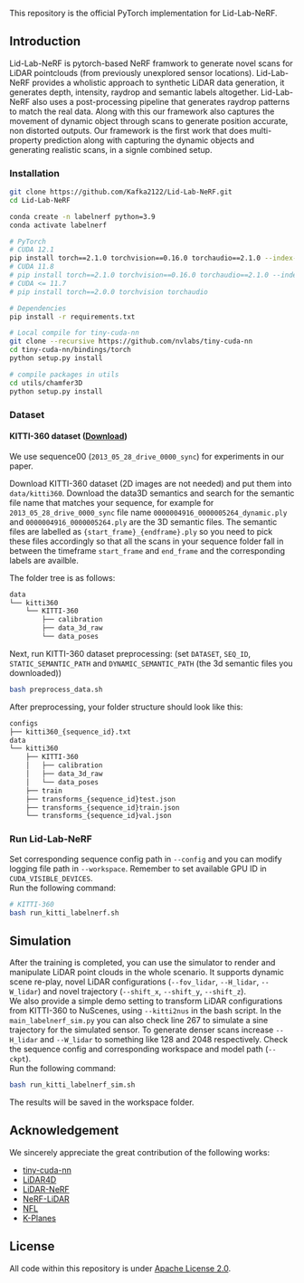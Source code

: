 This repository is the official PyTorch implementation for Lid-Lab-NeRF.

## Introduction  

Lid-Lab-NeRF is pytorch-based NeRF framwork to generate novel scans for LiDAR pointclouds (from previously unexplored sensor locations). Lid-Lab-NeRF provides a wholistic approach to synthetic LiDAR data generation, it generates depth, intensity, raydrop and semantic labels altogether. Lid-Lab-NeRF also uses a post-processing pipeline that generates raydrop patterns to match the real data. Along with this our framework also captures the movement of dynamic object through scans to generate position accurate, non distorted outputs. Our framework is the first work that does multi-property prediction along with capturing the dynamic objects and generating realistic scans, in a signle combined setup. 



### Installation

```bash
git clone https://github.com/Kafka2122/Lid-Lab-NeRF.git
cd Lid-Lab-NeRF

conda create -n labelnerf python=3.9
conda activate labelnerf

# PyTorch
# CUDA 12.1
pip install torch==2.1.0 torchvision==0.16.0 torchaudio==2.1.0 --index-url https://download.pytorch.org/whl/cu121
# CUDA 11.8
# pip install torch==2.1.0 torchvision==0.16.0 torchaudio==2.1.0 --index-url https://download.pytorch.org/whl/cu118
# CUDA <= 11.7
# pip install torch==2.0.0 torchvision torchaudio

# Dependencies
pip install -r requirements.txt

# Local compile for tiny-cuda-nn
git clone --recursive https://github.com/nvlabs/tiny-cuda-nn
cd tiny-cuda-nn/bindings/torch
python setup.py install

# compile packages in utils
cd utils/chamfer3D
python setup.py install
```


### Dataset

#### KITTI-360 dataset ([Download](https://www.cvlibs.net/datasets/kitti-360/download.php))
We use sequence00 (`2013_05_28_drive_0000_sync`) for experiments in our paper.   

Download KITTI-360 dataset (2D images are not needed) and put them into `data/kitti360`. Download the data3D semantics and search for the semantic file name that matches
your sequence, for example for `2013_05_28_drive_0000_sync` file name `0000004916_0000005264_dynamic.ply` and `0000004916_0000005264.ply` are the 3D semantic files. The semantic files are labelled as `{start_frame}_{endframe}.ply` so you need to pick these files accordingly so that all the scans in your sequence folder fall in between the timeframe `start_frame` and `end_frame` and the corresponding labels are availble.  

The folder tree is as follows:  

```bash
data
└── kitti360
    └── KITTI-360
        ├── calibration
        ├── data_3d_raw
        └── data_poses
```

Next, run KITTI-360 dataset preprocessing: (set `DATASET`, `SEQ_ID`, `STATIC_SEMANTIC_PATH` and `DYNAMIC_SEMANTIC_PATH` (the 3d semantic files you downloaded))  

```bash
bash preprocess_data.sh
```

After preprocessing, your folder structure should look like this:  

```bash
configs
├── kitti360_{sequence_id}.txt
data
└── kitti360
    ├── KITTI-360
    │   ├── calibration
    │   ├── data_3d_raw
    │   └── data_poses
    ├── train
    ├── transforms_{sequence_id}test.json
    ├── transforms_{sequence_id}train.json
    └── transforms_{sequence_id}val.json
```

### Run Lid-Lab-NeRF

Set corresponding sequence config path in `--config` and you can modify logging file path in `--workspace`. Remember to set available GPU ID in `CUDA_VISIBLE_DEVICES`.   
Run the following command:
```bash
# KITTI-360
bash run_kitti_labelnerf.sh
```

<!-- <a id="simulation"></a> -->

## Simulation


After the training is completed, you can use the simulator to render and manipulate LiDAR point clouds in the whole scenario. It supports dynamic scene re-play, novel LiDAR configurations (`--fov_lidar`, `--H_lidar`, `--W_lidar`) and novel trajectory (`--shift_x`, `--shift_y`, `--shift_z`).  
We also provide a simple demo setting to transform LiDAR configurations from KITTI-360 to NuScenes, using `--kitti2nus` in the bash script. 
In the `main_labelnerf_sim.py` you can also check line 267 to simulate a sine trajectory for the simulated sensor.
To generate denser scans increase `--H_lidar` and `--W_lidar` to something like 128 and 2048 respectively. 
Check the sequence config and corresponding workspace and model path (`--ckpt`).  
Run the following command:
```bash
bash run_kitti_labelnerf_sim.sh
```
The results will be saved in the workspace folder.


## Acknowledgement
We sincerely appreciate the great contribution of the following works:
- [tiny-cuda-nn](https://github.com/NVlabs/tiny-cuda-nn/tree/master)
- [LiDAR4D](https://github.com/ispc-lab/LiDAR4D)
- [LiDAR-NeRF](https://github.com/tangtaogo/lidar-nerf)
- [NeRF-LiDAR](https://github.com/fudan-zvg/NeRF-LiDAR)
- [NFL](https://research.nvidia.com/labs/toronto-ai/nfl/)
- [K-Planes](https://github.com/sarafridov/K-Planes)



## License
All code within this repository is under [Apache License 2.0](https://www.apache.org/licenses/LICENSE-2.0).
